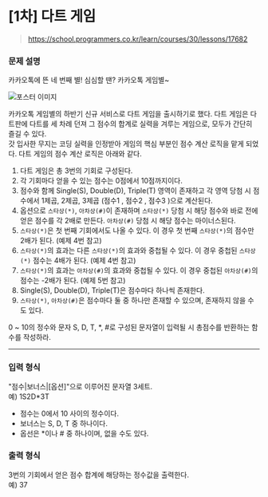 # [1차] 다트 게임

> https://school.programmers.co.kr/learn/courses/30/lessons/17682

### 문제 설명

카카오톡에 뜬 네 번째 별! 심심할 땐? 카카오톡 게임별~

![포스터 이미지](https://user-images.githubusercontent.com/42595869/195528947-ff96e885-e0a2-4101-92a9-1e86c580cef4.png)

카카오톡 게임별의 하반기 신규 서비스로 다트 게임을 출시하기로 했다. 다트 게임은 다트판에 다트를 세 차례 던져 그 점수의 합계로 실력을 겨루는 게임으로, 모두가 간단히 즐길 수 있다.  
갓 입사한 무지는 코딩 실력을 인정받아 게임의 핵심 부분인 점수 계산 로직을 맡게 되었다. 다트 게임의 점수 계산 로직은 아래와 같다.  

1. 다트 게임은 총 3번의 기회로 구성된다.
2. 각 기회마다 얻을 수 있는 점수는 0점에서 10점까지이다.
3. 점수와 함께 Single(S), Double(D), Triple(T) 영역이 존재하고 각 영역 당첨 시 점수에서 1제곱, 2제곱, 3제곱 (점수1 , 점수2 , 점수3 )으로 계산된다.
4. 옵션으로 `스타상(*)`, `아차상(#)`이 존재하며 `스타상(*)` 당첨 시 해당 점수와 바로 전에 얻은 점수를 각 2배로 만든다. `아차상(#)` 당첨 시 해당 점수는 마이너스된다.
5. `스타상(*)`은 첫 번째 기회에서도 나올 수 있다. 이 경우 첫 번째 `스타상(*)`의 점수만 2배가 된다. (예제 4번 참고)
6. `스타상(*)`의 효과는 다른 `스타상(*)`의 효과와 중첩될 수 있다. 이 경우 중첩된 `스타상(*)` 점수는 4배가 된다. (예제 4번 참고)
7. `스타상(*)`의 효과는 `아차상(#)`의 효과와 중첩될 수 있다. 이 경우 중첩된 `아차상(#)`의 점수는 -2배가 된다. (예제 5번 참고)
8. Single(S), Double(D), Triple(T)은 점수마다 하나씩 존재한다.
9. `스타상(*)`, `아차상(#)`은 점수마다 둘 중 하나만 존재할 수 있으며, 존재하지 않을 수도 있다.

0 ~ 10의 정수와 문자 S, D, T, *, #로 구성된 문자열이 입력될 시 총점수를 반환하는 함수를 작성하라.

---

### 입력 형식

"점수|보너스|[옵션]"으로 이루어진 문자열 3세트.  
예) 1S2D*3T
- 점수는 0에서 10 사이의 정수이다.
- 보너스는 S, D, T 중 하나이다.
- 옵선은 *이나 # 중 하나이며, 없을 수도 있다.

### 출력 형식

3번의 기회에서 얻은 점수 합계에 해당하는 정수값을 출력한다.  
예) 37
